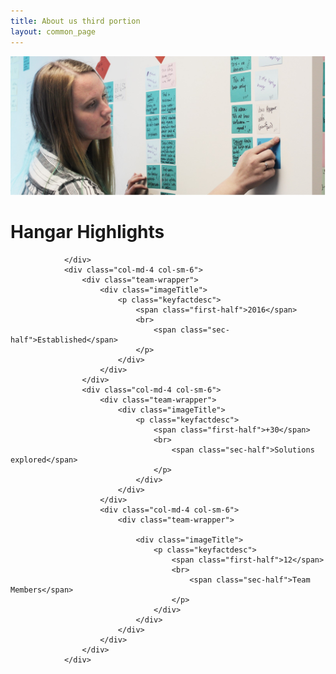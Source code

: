 ```yaml
---
title: About us third portion
layout: common_page
---
```


<div id="home">
	<div class="site-slider">
		<img class="bannerimges imageminwidth project-imageminwidth" src="/img/aboutus_hightlights.jpg" alt="slider image 1">
			<div class="redboxabout">
				<div class="col-md-offset-2 col-md-8 col-sm-offset-2 col-sm-8 fullwidth">
					<div class="section-title-keyfact">
						<h1 class="aboutheading">Hangar Highlights</h1>
					</div>

				</div>
				<div class="col-md-4 col-sm-6">
					<div class="team-wrapper">
						<div class="imageTitle">
							<p class="keyfactdesc">
								<span class="first-half">2016</span>
								<br>
									<span class="sec-half">Established</span>
								</p>
							</div>		
						</div>
					</div>
					<div class="col-md-4 col-sm-6">
						<div class="team-wrapper">
							<div class="imageTitle">
								<p class="keyfactdesc">
									<span class="first-half">+30</span>
									<br>
										<span class="sec-half">Solutions explored</span>
									</p>
								</div>	
							</div>
						</div>
						<div class="col-md-4 col-sm-6">
							<div class="team-wrapper">

								<div class="imageTitle">
									<p class="keyfactdesc">
										<span class="first-half">12</span>
										<br>
											<span class="sec-half">Team Members</span>
										</p>
									</div>	
								</div>
							</div>
						</div>
					</div>
				</div>